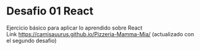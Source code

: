 # Desafio 01 React
Ejercicio básico para aplicar lo aprendido sobre React <br>
Link https://camisauurus.github.io/Pizzeria-Mamma-Mia/ (actualizado con el segundo desafio)
